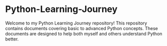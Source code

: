 # Python-Learning-Journey
Welcome to my Python Learning Journey repository! This repository contains documents covering basic to advanced Python concepts. These documents are designed to help both myself and others understand Python better.
